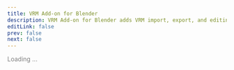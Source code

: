 ```yaml
---
title: VRM Add-on for Blender
description: VRM Add-on for Blender adds VRM import, export, and editing capabilities to Blender.
editLink: false
prev: false
next: false
---
```


<span style="color: gray">Loading ...</span>
